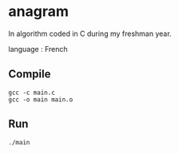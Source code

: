 # anagram

In algorithm coded in C during my freshman year. 

language : French

## Compile
```
gcc -c main.c
gcc -o main main.o
```

## Run
```
./main
```
